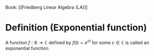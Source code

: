 Book: [[Friedberg Linear Algebra (LA)]]
# Definition (Exponential function)
A function $f:\mathbb{R}\to \mathbb{C}$ defined by $f(t)=e^{ct}$ for some $c\in \mathbb{C}$ is called an exponential function.